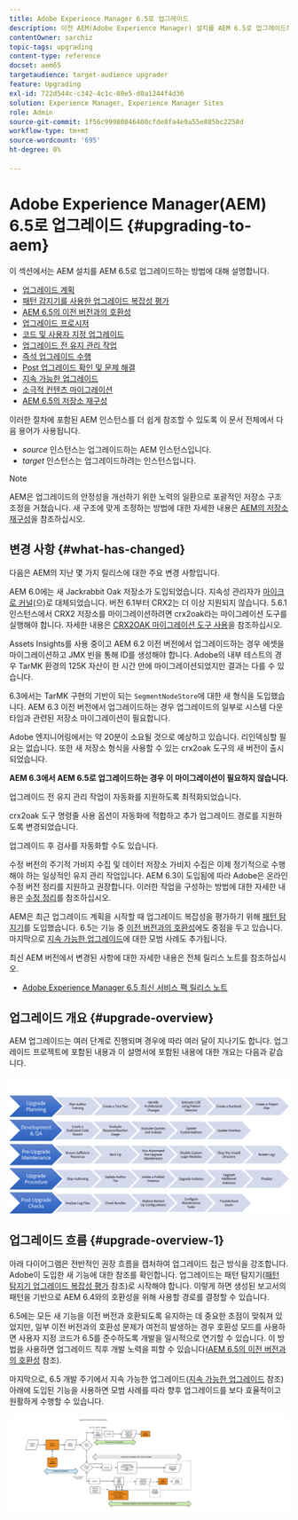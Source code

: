```yaml
---
title: Adobe Experience Manager 6.5로 업그레이드
description: 이전 AEM(Adobe Experience Manager) 설치를 AEM 6.5로 업그레이드하는 기본 사항에 대해 알아봅니다.
contentOwner: sarchiz
topic-tags: upgrading
content-type: reference
docset: aem65
targetaudience: target-audience upgrader
feature: Upgrading
exl-id: 722d544c-c342-4c1c-80e5-d0a1244f4d36
solution: Experience Manager, Experience Manager Sites
role: Admin
source-git-commit: 1f56c99980846400cfde8fa4e9a55e885bc2258d
workflow-type: tm+mt
source-wordcount: '695'
ht-degree: 0%

---
```


# Adobe Experience Manager(AEM) 6.5로 업그레이드 {#upgrading-to-aem}

이 섹션에서는 AEM 설치를 AEM 6.5로 업그레이드하는 방법에 대해 설명합니다.

* [업그레이드 계획](/help/sites-deploying/upgrade-planning.md)
* [패턴 감지기를 사용한 업그레이드 복잡성 평가](/help/sites-deploying/pattern-detector.md)
* [AEM 6.5의 이전 버전과의 호환성](/help/sites-deploying/backward-compatibility.md)
  <!--* [Using Offline Reindexing To Reduce Downtime During an Upgrade](/help/sites-deploying/upgrade-offline-reindexing.md)-->
* [업그레이드 프로시저](/help/sites-deploying/upgrade-procedure.md)
* [코드 및 사용자 지정 업그레이드](/help/sites-deploying/upgrading-code-and-customizations.md)
* [업그레이드 전 유지 관리 작업](/help/sites-deploying/pre-upgrade-maintenance-tasks.md)
* [즉석 업그레이드 수행](/help/sites-deploying/in-place-upgrade.md)
* [Post 업그레이드 확인 및 문제 해결](/help/sites-deploying/post-upgrade-checks-and-troubleshooting.md)
* [지속 가능한 업그레이드](/help/sites-deploying/sustainable-upgrades.md)
* [소극적 컨텐츠 마이그레이션](/help/sites-deploying/lazy-content-migration.md)
* [AEM 6.5의 저장소 재구성](/help/sites-deploying/repository-restructuring.md)

이러한 절차에 포함된 AEM 인스턴스를 더 쉽게 참조할 수 있도록 이 문서 전체에서 다음 용어가 사용됩니다.

* *source* 인스턴스는 업그레이드하는 AEM 인스턴스입니다.
* *target* 인스턴스는 업그레이드하려는 인스턴스입니다.

>[!NOTE]
>
>AEM은 업그레이드의 안정성을 개선하기 위한 노력의 일환으로 포괄적인 저장소 구조 조정을 거쳤습니다. 새 구조에 맞게 조정하는 방법에 대한 자세한 내용은 [AEM의 저장소 재구성](/help/sites-deploying/repository-restructuring.md)을 참조하십시오.

## 변경 사항 {#what-has-changed}

다음은 AEM의 지난 몇 가지 릴리스에 대한 주요 변경 사항입니다.

AEM 6.0에는 새 Jackrabbit Oak 저장소가 도입되었습니다. 지속성 관리자가 [마이크로 커널](/help/sites-deploying/platform.md#contentbody_title_4)(으)로 대체되었습니다. 버전 6.1부터 CRX2는 더 이상 지원되지 않습니다. 5.6.1 인스턴스에서 CRX2 저장소를 마이그레이션하려면 crx2oak라는 마이그레이션 도구를 실행해야 합니다. 자세한 내용은 [CRX2OAK 마이그레이션 도구 사용](/help/sites-deploying/using-crx2oak.md)을 참조하십시오.

Assets Insights를 사용 중이고 AEM 6.2 이전 버전에서 업그레이드하는 경우 에셋을 마이그레이션하고 JMX 빈을 통해 ID를 생성해야 합니다. Adobe의 내부 테스트의 경우 TarMK 환경의 125K 자산이 한 시간 만에 마이그레이션되었지만 결과는 다를 수 있습니다.

6.3에서는 TarMK 구현의 기반이 되는 `SegmentNodeStore`에 대한 새 형식을 도입했습니다. AEM 6.3 이전 버전에서 업그레이드하는 경우 업그레이드의 일부로 시스템 다운타임과 관련된 저장소 마이그레이션이 필요합니다.

Adobe 엔지니어링에서는 약 20분이 소요될 것으로 예상하고 있습니다. 리인덱싱할 필요는 없습니다. 또한 새 저장소 형식을 사용할 수 있는 crx2oak 도구의 새 버전이 출시되었습니다.

**AEM 6.3에서 AEM 6.5로 업그레이드하는 경우 이 마이그레이션이 필요하지 않습니다.**

업그레이드 전 유지 관리 작업이 자동화를 지원하도록 최적화되었습니다.

crx2oak 도구 명령줄 사용 옵션이 자동화에 적합하고 추가 업그레이드 경로를 지원하도록 변경되었습니다.

업그레이드 후 검사를 자동화할 수도 있습니다.

수정 버전의 주기적 가비지 수집 및 데이터 저장소 가비지 수집은 이제 정기적으로 수행해야 하는 일상적인 유지 관리 작업입니다. AEM 6.3이 도입됨에 따라 Adobe은 온라인 수정 버전 정리를 지원하고 권장합니다. 이러한 작업을 구성하는 방법에 대한 자세한 내용은 [수정 정리](/help/sites-deploying/revision-cleanup.md)를 참조하십시오.

AEM은 최근 업그레이드 계획을 시작할 때 업그레이드 복잡성을 평가하기 위해 [패턴 탐지기](/help/sites-deploying/pattern-detector.md)를 도입했습니다. 6.5는 기능 중 [이전 버전과의 호환성](/help/sites-deploying/backward-compatibility.md)에도 중점을 두고 있습니다. 마지막으로 [지속 가능한 업그레이드](/help/sites-deploying/sustainable-upgrades.md)에 대한 모범 사례도 추가됩니다.

최신 AEM 버전에서 변경된 사항에 대한 자세한 내용은 전체 릴리스 노트를 참조하십시오.

* [Adobe Experience Manager 6.5 최신 서비스 팩 릴리스 노트](/help/release-notes/release-notes.md)

## 업그레이드 개요 {#upgrade-overview}

AEM 업그레이드는 여러 단계로 진행되며 경우에 따라 여러 달이 지나기도 합니다. 업그레이드 프로젝트에 포함된 내용과 이 설명서에 포함된 내용에 대한 개요는 다음과 같습니다.

![screen_shot_2018-03-30at80708am](assets/screen_shot_2018-03-30at80708am.png)

## 업그레이드 흐름 {#upgrade-overview-1}

아래 다이어그램은 전반적인 권장 흐름을 캡처하여 업그레이드 접근 방식을 강조합니다. Adobe이 도입한 새 기능에 대한 참조를 확인합니다. 업그레이드는 패턴 탐지기([패턴 탐지기 업그레이드 복잡성 평가](/help/sites-deploying/pattern-detector.md) 참조)로 시작해야 합니다. 이렇게 하면 생성된 보고서의 패턴을 기반으로 AEM 6.4와의 호환성을 위해 사용할 경로를 결정할 수 있습니다.

6.5에는 모든 새 기능을 이전 버전과 호환되도록 유지하는 데 중요한 초점이 맞춰져 있었지만, 일부 이전 버전과의 호환성 문제가 여전히 발생하는 경우 호환성 모드를 사용하면 사용자 지정 코드가 6.5를 준수하도록 개발을 일시적으로 연기할 수 있습니다. 이 방법을 사용하면 업그레이드 직후 개발 노력을 피할 수 있습니다([AEM 6.5의 이전 버전과의 호환성](/help/sites-deploying/backward-compatibility.md) 참조).

마지막으로, 6.5 개발 주기에서 지속 가능한 업그레이드([지속 가능한 업그레이드](/help/sites-deploying/sustainable-upgrades.md) 참조) 아래에 도입된 기능을 사용하면 모범 사례를 따라 향후 업그레이드를 보다 효율적이고 원활하게 수행할 수 있습니다.

![6_4_upgrade_overviewflowchart-newpage3](assets/6_4_upgrade_overviewflowchart-newpage3.png)
